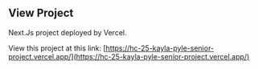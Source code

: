 ## View Project

Next.Js project deployed by Vercel.

View this project at this link:
[https://hc-25-kayla-pyle-senior-project.vercel.app/](https://hc-25-kayla-pyle-senior-project.vercel.app/)
